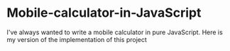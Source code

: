 # Mobile-сalculator-in-JavaScript
I've always wanted to write a mobile calculator in pure JavaScript. Here is my version of the implementation of this project
